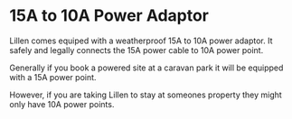 <link href="../styles/custom.css" rel="stylesheet" />

# 15A to 10A Power Adaptor
Lillen comes equiped with a weatherproof 15A to 10A power adaptor. 
It safely and legally connects the 15A power cable to 10A power point.

Generally if you book a powered site at a caravan park it will be equipped with a 15A power point. 

However, if you are taking Lillen to stay at someones property they might only have 10A power points. 